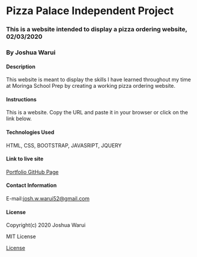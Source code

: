 # Pizza Palace Independent Project
### This is a website intended to display a pizza ordering website, 02/03/2020
### By Joshua Warui
#### Description
This website is meant to display the skills I have learned throughout my time at Moringa School Prep by creating a working pizza ordering website.
#### Instructions
This is a website. Copy the URL and paste it in your browser or click on the link below.
#### Technologies Used
HTML, CSS, BOOTSTRAP, JAVASRIPT, JQUERY
#### Link to live site
[Portfolio GitHub Page](https://joshua-warui.github.io/pizza-palace-IP4/)
#### Contact Information
E-mail:josh.w.warui52@gmail.com     

#### License
Copyright(c) 2020 Joshua Warui

MIT License

[License](https://opensource.org/licenses/MIT)